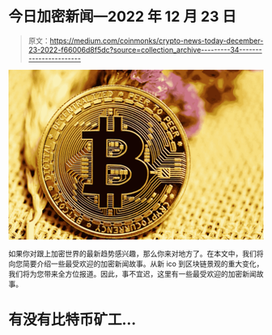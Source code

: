 # 今日加密新闻—2022 年 12 月 23 日

> 原文：<https://medium.com/coinmonks/crypto-news-today-december-23-2022-f66006d8f5dc?source=collection_archive---------34----------------------->

![](img/a3769d95ce2d77aa267604760cb9057b.png)

如果你对跟上加密世界的最新趋势感兴趣，那么你来对地方了。在本文中，我们将向您简要介绍一些最受欢迎的加密新闻故事。从新 ico 到区块链景观的重大变化，我们将为您带来全方位报道。因此，事不宜迟，这里有一些最受欢迎的加密新闻故事。

# 有没有比特币矿工…